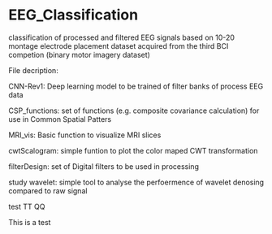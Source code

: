 # EEG_Classification
classification of processed and filtered EEG signals based on 10-20 montage electrode placement 
dataset acquired from the third BCI competion (binary motor imagery dataset)

File decription:

CNN-Rev1: Deep learning model to be trained of filter banks of process EEG data

CSP_functions: set of functions (e.g. composite covariance calculation) for use in Common Spatial Patters

MRI_vis: Basic function to visualize MRI slices

cwtScalogram: simple funtion to plot the color maped CWT transformation 

filterDesign: set of Digital filters to be used in processing

study wavelet: simple tool to analyse the perfoermence of wavelet denosing compared to raw signal

test
TT
QQ


This is a test